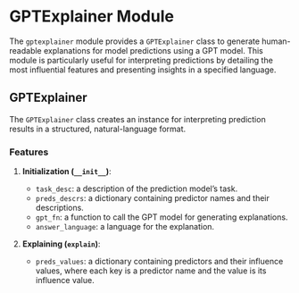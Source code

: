 # GPTExplainer Module

The `gptexplainer` module provides a `GPTExplainer` class to generate human-readable explanations for model predictions using a GPT model. This module is particularly useful for interpreting predictions by detailing the most influential features and presenting insights in a specified language.

## GPTExplainer

The `GPTExplainer` class creates an instance for interpreting prediction results in a structured, natural-language format.

### Features

1. **Initialization (`__init__`)**:
    - `task_desc`: a description of the prediction model’s task.
    - `preds_descrs`: a dictionary containing predictor names and their descriptions.
    - `gpt_fn`: a function to call the GPT model for generating explanations.
    - `answer_language`: a language for the explanation.

2. **Explaining (`explain`)**:
    - `preds_values`: a dictionary containing predictors and their influence values, where each key is a predictor name and the value is its influence value.